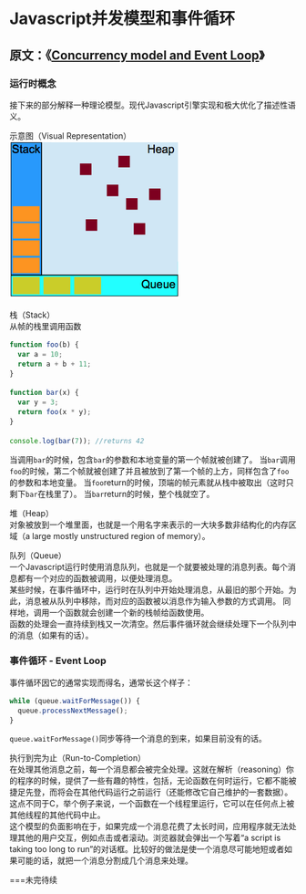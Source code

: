 # Javascript并发模型和事件循环 #
## 原文：《[Concurrency model and Event Loop](https://developer.mozilla.org/en-US/docs/Web/JavaScript/EventLoop "Concurrency model and Event Loop")》 #

### 运行时概念 ###
接下来的部分解释一种理论模型。现代Javascript引擎实现和极大优化了描述性语义。

示意图（Visual Representation）<br />
![Visual Representation](/img/VisualRepresentation.png "示意图（Visual Representation）")

栈（Stack）<br />
从帧的栈里调用函数

```js
function foo(b) {
  var a = 10;
  return a + b + 11;
}

function bar(x) {
  var y = 3;
  return foo(x * y);
}

console.log(bar(7)); //returns 42
```
当调用`bar`的时候，包含`bar`的参数和本地变量的第一个帧就被创建了。
当`bar`调用`foo`的时候，第二个帧就被创建了并且被放到了第一个帧的上方，同样包含了`foo`的参数和本地变量。
当`foo`return的时候，顶端的帧元素就从栈中被取出（这时只剩下`bar`在栈里了）。
当`bar`return的时候，整个栈就空了。

堆（Heap）<br />
对象被放到一个堆里面，也就是一个用名字来表示的一大块多数非结构化的内存区域（a large mostly unstructured region of memory）。

队列（Queue）<br />
一个Javascript运行时使用消息队列，也就是一个就要被处理的消息列表。每个消息都有一个对应的函数被调用，以便处理消息。<br />
某些时候，在事件循环中，运行时在队列中开始处理消息，从最旧的那个开始。为此，消息被从队列中移除，而对应的函数被以消息作为输入参数的方式调用。
同样地，调用一个函数就会创建一个新的栈帧给函数使用。<br />
函数的处理会一直持续到栈又一次清空。然后事件循环就会继续处理下一个队列中的消息（如果有的话）。

### 事件循环 - Event Loop ###

事件循环因它的通常实现而得名，通常长这个样子：

```js
while (queue.waitForMessage()) {
  queue.processNextMessage();
}
```

`queue.waitForMessage()`同步等待一个消息的到来，如果目前没有的话。

执行到完为止（Run-to-Completion）<br />
在处理其他消息之前，每一个消息都会被完全处理。这就在解析（reasoning）你的程序的时候，提供了一些有趣的特性，包括，无论函数在何时运行，它都不能被捷足先登，而将会在其他代码运行之前运行（还能修改它自己维护的一套数据）。这点不同于C，举个例子来说，一个函数在一个线程里运行，它可以在任何点上被其他线程的其他代码中止。<br />
这个模型的负面影响在于，如果完成一个消息花费了太长时间，应用程序就无法处理其他的用户交互，例如点击或者滚动。浏览器就会弹出一个写着“a script is taking too long to run”的对话框。比较好的做法是使一个消息尽可能地短或者如果可能的话，就把一个消息分割成几个消息来处理。

===未完待续
